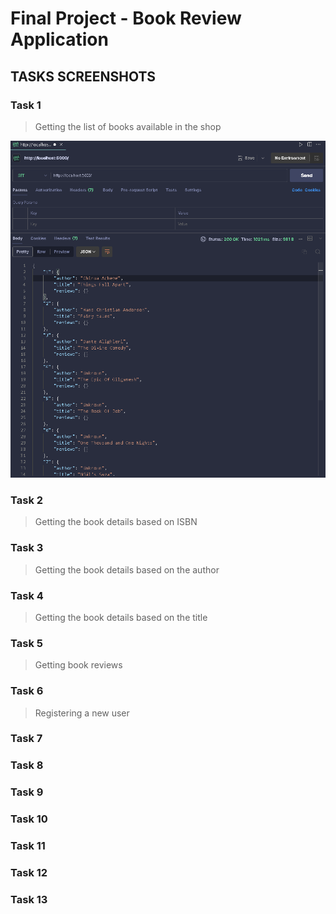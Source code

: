 # Final Project - Book Review Application

## TASKS SCREENSHOTS

### Task 1

> Getting the list of books available in the shop

<img width="963" alt="6-register" src="/assets/1-getallbooks.png">

### Task 2

> Getting the book details based on ISBN

### Task 3

> Getting the book details based on the author

### Task 4

> Getting the book details based on the title

### Task 5

> Getting book reviews

### Task 6

> Registering a new user

### Task 7

>

### Task 8

>

### Task 9

>

### Task 10

>

### Task 11

>

### Task 12

>

### Task 13
